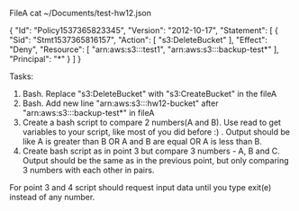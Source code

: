 FileA
cat ~/Documents/test-hw12.json

{
  "Id": "Policy1537365823345",
  "Version": "2012-10-17",
  "Statement": [
    {
      "Sid": "Stmt1537365816157",
      "Action": [
        "s3:DeleteBucket"
      ],
      "Effect": "Deny",
      "Resource": [
        "arn:aws:s3:::test1",
        "arn:aws:s3:::backup-test*"
      ],
      "Principal": "*"
    }
  ]
}

Tasks:
1. Bash. Replace  "s3:DeleteBucket" with "s3:CreateBucket" in the fileA
2. Bash. Add new line "arn:aws:s3:::hw12-bucket"
 after  "arn:aws:s3:::backup-test*" in fileA
3. Create a bash script to compare 2 numbers(A and B). Use read to get variables to your script, like most of you did before :) . Output should be like A is greater than B OR A and B are equal OR A is less than B.
4. Create bash script as in point 3 but compare 3 numbers - A, B and C. Output should be the same as in the previous point, but only comparing 3 numbers with each other in pairs. 

For point 3 and 4 script should request input data until you type exit(e) instead of any number.

